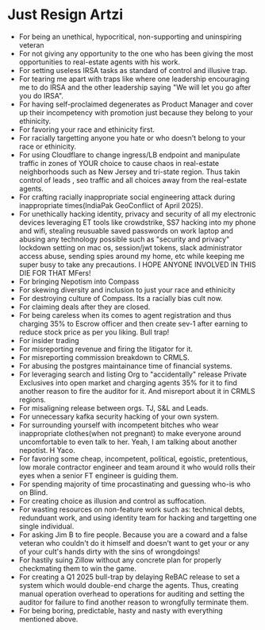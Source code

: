# Just Resign Artzi

- For being an unethical, hypocritical, non-supporting and uninspiring veteran
- For not giving any opportunity to the one who has been giving the most opportunities to real-estate agents with his work.
- For setting useless IRSA tasks as standard of control and illusive trap.
- For tearing me apart with traps like where one leadership encouraging me to do IRSA and the other leadership saying "We will let you go after you do IRSA".
- For having self-proclaimed degenerates as Product Manager and cover up their incompetency with promotion just because they belong to your ethinicity.
- For favoring your race and ethinicity first.
- For racially targetting anyone you hate or who doesn't belong to your race or ethinicity.
- For using Cloudflare to change ingress/LB endpoint and manipulate traffic in zones of YOUR choice to cause chaos in real-estate neighborhoods such as New Jersey and tri-state region. Thus takin control of leads , seo traffic and all choices away from the real-estate agents.
- For crafting racially inappropriate social engineering attack during inappropriate times(IndiaPak GeoConflict of April 2025).
- For unethically hacking identity, privacy and security of all my electronic devices leveraging ET tools like crowdstrike, SS7 hacking into my phone and wifi, stealing reusuable saved passwords on work laptop and abusing any technology possible such as "security and privacy" lockdown setting on mac os, session/jwt tokens, slack administrator access abuse, sending spies around my home, etc while keeping me super busy to take any precautions. I HOPE ANYONE INVOLVED IN THIS DIE FOR THAT MFers!
- For bringing Nepotism into Compass
- For skewing diversity and inclusion to just your race and ethinicity
- For destroying culture of Compass. Its a racially bias cult now.
- For claiming deals after they are closed.
- For being careless when its comes to agent registration and thus charging 35% to Escrow officer and then create sev-1 after earning to reduce stock price as per you liking. Bull trap!
- For insider trading
- For misreporting revenue and firing the litigator for it.
- For misreporting commission breakdown to CRMLS.
- For abusing the postgres maintainance time of financial systems.
- For leveraging search and listing Org to "accidentally" release Private Exclusives into open market and charging agents 35% for it to find another reason to fire the auditor for it. And misreport about it in CRMLS regions.
- For misaligning release between orgs. TJ, S&L and Leads.
- For unnecessary kafka security hacking of your own system.
- For surrounding yourself with incompetent bitches who wear inappropriate clothes(when not pregnant) to make everyone around uncomfortable to even talk to her. Yeah, I am talking about another nepotist. H Yaco.
- For favoring some cheap, incompetent, political, egoistic, pretentious, low morale contractor engineer and team around it who would rolls their eyes when a senior FT engineer is guiding them.
- For spending majority of time procastinating and guessing who-is who on Blind. 
- For creating choice as illusion and control as suffocation.
- For wasting resources on non-feature work such as: technical debts, redunduant work, and using identity team for hacking and targetting one single individual. 
- For asking Jim B to fire people. Because you are a coward and a false veteran who couldn't do it himself and doesn't want to get your or any of your cult's hands dirty with the sins of wrongdoings!
- For hastily suing Zillow without any concrete plan for properly checkmating them to win the game.
- For creating a Q1 2025 bull-trap by delaying ReBAC release to set a system which would double-end charge the agents. Thus, creating manual operation overhead to operations for auditing and setting the auditor for failure to find another reason to wrongfully terminate them.
- For being boring, predictable, hasty and nasty with everything mentioned above.
